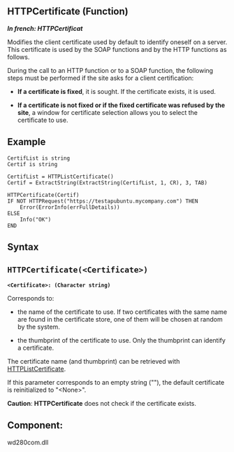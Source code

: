 
## HTTPCertificate (Function)

***In french: HTTPCertificat***



<a name="XUse"></a>
<a name="Use"></a>
<a name="description"></a>
Modifies the client certificate used by default to identify oneself on a server. This certificate is used by the SOAP functions and by the HTTP functions as follows. 

During the call to an HTTP function or to a SOAP function, the following steps must be performed if the site asks for a client certification: 

- **If a certificate is fixed**, it is sought. If the certificate exists, it is used. 

- **If a certificate is not fixed or if the fixed certificate was refused by the site**, a window for certificate selection allows you to select the certificate to use. 



<a name="Example1"></a>
<a name="sample_code"></a>

## Example


```wl
CertifList is string 
Certif is string

CertifList = HTTPListCertificate()
Certif = ExtractString(ExtractString(CertifList, 1, CR), 3, TAB)

HTTPCertificate(Certif)
IF NOT HTTPRequest("https://testapubuntu.mycompany.com") THEN
	Error(ErrorInfo(errFullDetails))
ELSE
	Info("OK")
END
```

<a name="XSYNTAX"></a>
<a name="SYNTAX1"></a>

## Syntax

`HTTPCertificate(<Certificate>)`
---

**`<Certificate>: (Character string)`**

Corresponds to: 

- the name of the certificate to use. If two certificates with the same name are found in the certificate store,  one of them will be chosen at random by the system.

- the thumbprint of the certificate to use. Only the thumbprint can identify a certificate. 


The certificate name (and thumbprint) can be retrieved with [HTTPListCertificate](../WDLang3/1000018890.md). 

If this parameter corresponds to an empty string (""), the default certificate is reinitialized to "&lt;None&gt;". 

**Caution**: **HTTPCertificate** does not check if the certificate exists.





<a name="XComponent"></a>

## Component:
wd280com.dll
